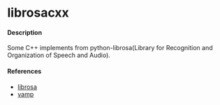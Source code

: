 # librosacxx

#### Description
Some C++ implements from python-librosa(Library for Recognition and Organization of Speech and Audio).

#### References
- [librosa](https://github.com/librosa/librosa)
- [vamp](https://www.vamp-plugins.org/develop.html)